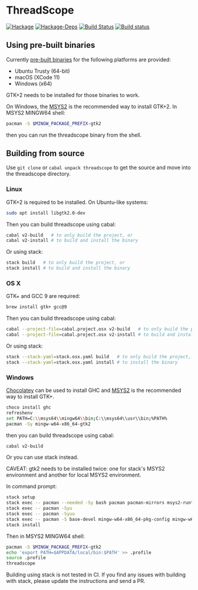 # ThreadScope

[![Hackage](https://img.shields.io/hackage/v/threadscope.svg)](https://hackage.haskell.org/package/threadscope)
[![Hackage-Deps](https://img.shields.io/hackage-deps/v/threadscope.svg)](http://packdeps.haskellers.com/feed?needle=threadscope)
[![Build Status](https://travis-ci.org/haskell/ThreadScope.svg?branch=master)](https://travis-ci.org/haskell/ThreadScope)
[![Build status](https://ci.appveyor.com/api/projects/status/tiwkb7k6p38dde03/branch/master?svg=true)](https://ci.appveyor.com/project/maoe/threadscope-44t6e/branch/master)

## Using pre-built binaries

Currently [pre-built binaries](https://github.com/haskell/ThreadScope/releases) for the following platforms are provided:

* Ubuntu Trusty (64-bit)
* macOS (XCode 11)
* Windows (x64)

GTK+2 needs to be installed for those binaries to work.

On Windows, the [MSYS2](http://www.msys2.org) is the recommended way to install GTK+2. In MSYS2 MINGW64 shell:

```sh
pacman -S $MINGW_PACKAGE_PREFIX-gtk2
```

then you can run the threadscope binary from the shell.

## Building from source

Use `git clone` or `cabal unpack threadscope` to get the source and move into the threadscope directory.

### Linux

GTK+2 is required to be installed. On Ubuntu-like systems:

```sh
sudo apt install libgtk2.0-dev
```

Then you can build threadscope using cabal:

```sh
cabal v2-build   # to only build the project, or
cabal v2-install # to build and install the binary
```

Or using stack:

```sh
stack build   # to only build the project, or
stack install # to build and install the binary
```

### OS X

GTK+ and GCC 9 are required:

```sh
brew install gtk+ gcc@9
```

Then you can build threadscope using cabal:

```sh
cabal --project-file=cabal.project.osx v2-build   # to only build the project, or
cabal --project-file=cabal.project.osx v2-install # to build and install the binary
```

Or using stack:

```sh
stack --stack-yaml=stack.osx.yaml build   # to only build the project, or
stack --stack-yaml=stack.osx.yaml install # to install the binary
```

### Windows

[Chocolatey](https://chocolatey.org/) can be used to install GHC and [MSYS2](https://www.msys2.org/) is the recommended way to install GTK+.

```sh
choco install ghc
refreshenv
set PATH=C:\\msys64\\mingw64\\bin;C:\\msys64\\usr\\bin;%PATH%
pacman -Sy mingw-w64-x86_64-gtk2
```

then you can build threadscope using cabal:

```sh
cabal v2-build
```

Or you can use stack instead.

CAVEAT: gtk2 needs to be installed twice: one for stack's MSYS2 environment and another for local MSYS2 environment.

In command prompt:

```sh
stack setup
stack exec -- pacman --needed -Sy bash pacman pacman-mirrors msys2-runtime msys2-runtime-devel
stack exec -- pacman -Syu
stack exec -- pacman -Syuu
stack exec -- pacman -S base-devel mingw-w64-x86_64-pkg-config mingw-w64-x86_64-toolchain mingw-w64-x86_64-gtk2
stack install
```

Then in MSYS2 MINGW64 shell:

```sh
pacman -S $MINGW_PACKAGE_PREFIX-gtk2
echo 'export PATH=$APPDATA/local/bin:$PATH' >> .profile
source .profile
threadscope
```

Building using stack is not tested in CI. If you find any issues with building with stack, please update the instructions and send a PR.

